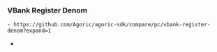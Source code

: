 ### VBank Register Denom
	- https://github.com/Agoric/agoric-sdk/compare/pc/vbank-register-denom?expand=1
-